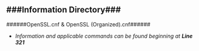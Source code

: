 ###Information Directory###
---
######OpenSSL.cnf & OpenSSL (Organized).cnf######
  - _Information and applicable commands can be found beginning at_ ___Line 321___
 

